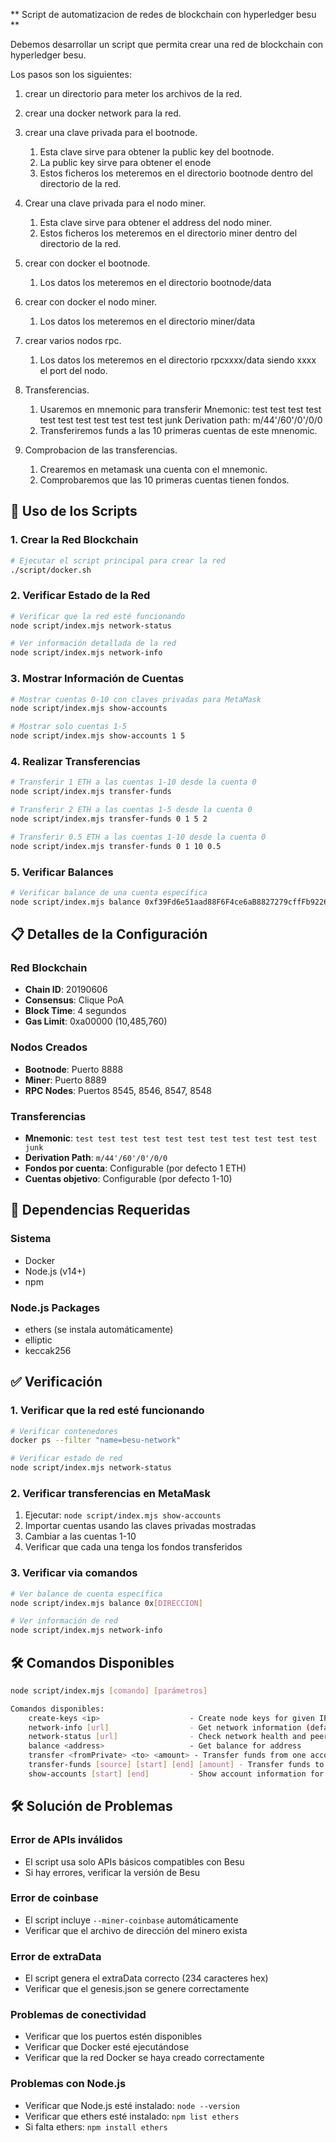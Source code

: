 ** Script de automatizacion de redes de blockchain con hyperledger besu **

Debemos desarrollar un script que permita crear una red de blockchain con hyperledger besu.

Los pasos son los siguientes:

1. crear un directorio para meter los archivos de la red.
2. crear una docker network para la red.
3. crear una clave privada para el bootnode.
   1. Esta clave sirve para obtener la public key del bootnode.
   2. La public key sirve para obtener el enode
   3. Estos ficheros los meteremos en el directorio bootnode dentro del directorio de la red.
4. Crear una clave privada para el nodo miner.
   1. Esta clave sirve para obtener el address del nodo miner.
   3. Estos ficheros los meteremos en el directorio miner dentro del directorio de la red.
5. crear con docker el bootnode.
   1. Los datos los meteremos en el directorio bootnode/data
6. crear con docker el nodo miner.
   1. Los datos los meteremos en el directorio miner/data
7. crear varios nodos rpc.
   1. Los datos los meteremos en el directorio rpcxxxx/data siendo xxxx el port del nodo.
8. Transferencias.

   1. Usaremos en mnemonic para transferir 
   Mnemonic:          test test test test test test test test test test test junk
   Derivation path:   m/44'/60'/0'/0/0
   2. Transferiremos funds a las 10 primeras cuentas de este mnenomic.
   
9. Comprobacion de las transferencias.
   1. Crearemos en metamask una cuenta con el mnemonic.
   2. Comprobaremos que las 10 primeras cuentas tienen fondos.

## 🚀 Uso de los Scripts

### 1. Crear la Red Blockchain
```bash
# Ejecutar el script principal para crear la red
./script/docker.sh
```

### 2. Verificar Estado de la Red
```bash
# Verificar que la red esté funcionando
node script/index.mjs network-status

# Ver información detallada de la red
node script/index.mjs network-info
```

### 3. Mostrar Información de Cuentas
```bash
# Mostrar cuentas 0-10 con claves privadas para MetaMask
node script/index.mjs show-accounts

# Mostrar solo cuentas 1-5
node script/index.mjs show-accounts 1 5
```

### 4. Realizar Transferencias
```bash
# Transferir 1 ETH a las cuentas 1-10 desde la cuenta 0
node script/index.mjs transfer-funds

# Transferir 2 ETH a las cuentas 1-5 desde la cuenta 0
node script/index.mjs transfer-funds 0 1 5 2

# Transferir 0.5 ETH a las cuentas 1-10 desde la cuenta 0
node script/index.mjs transfer-funds 0 1 10 0.5
```

### 5. Verificar Balances
```bash
# Verificar balance de una cuenta específica
node script/index.mjs balance 0xf39Fd6e51aad88F6F4ce6aB8827279cffFb92266
```

## 📋 Detalles de la Configuración

### Red Blockchain
- **Chain ID**: 20190606
- **Consensus**: Clique PoA
- **Block Time**: 4 segundos
- **Gas Limit**: 0xa00000 (10,485,760)

### Nodos Creados
- **Bootnode**: Puerto 8888
- **Miner**: Puerto 8889  
- **RPC Nodes**: Puertos 8545, 8546, 8547, 8548

### Transferencias
- **Mnemonic**: `test test test test test test test test test test test junk`
- **Derivation Path**: `m/44'/60'/0'/0/0`
- **Fondos por cuenta**: Configurable (por defecto 1 ETH)
- **Cuentas objetivo**: Configurable (por defecto 1-10)

## 🔧 Dependencias Requeridas

### Sistema
- Docker
- Node.js (v14+)
- npm

### Node.js Packages
- ethers (se instala automáticamente)
- elliptic
- keccak256

## ✅ Verificación

### 1. Verificar que la red esté funcionando
```bash
# Verificar contenedores
docker ps --filter "name=besu-network"

# Verificar estado de red
node script/index.mjs network-status
```

### 2. Verificar transferencias en MetaMask
1. Ejecutar: `node script/index.mjs show-accounts`
2. Importar cuentas usando las claves privadas mostradas
3. Cambiar a las cuentas 1-10
4. Verificar que cada una tenga los fondos transferidos

### 3. Verificar via comandos
```bash
# Ver balance de cuenta específica
node script/index.mjs balance 0x[DIRECCION]

# Ver información de red
node script/index.mjs network-info
```

## 🛠️ Comandos Disponibles

```bash
node script/index.mjs [comando] [parámetros]

Comandos disponibles:
    create-keys <ip>                    - Create node keys for given IP address
    network-info [url]                  - Get network information (defaults to http://localhost:8545)
    network-status [url]                - Check network health and peer connections
    balance <address>                   - Get balance for address
    transfer <fromPrivate> <to> <amount> - Transfer funds from one account to another
    transfer-funds [source] [start] [end] [amount] - Transfer funds to multiple accounts
    show-accounts [start] [end]         - Show account information for MetaMask import
```

## 🛠️ Solución de Problemas

### Error de APIs inválidos
- El script usa solo APIs básicos compatibles con Besu
- Si hay errores, verificar la versión de Besu

### Error de coinbase
- El script incluye `--miner-coinbase` automáticamente
- Verificar que el archivo de dirección del minero exista

### Error de extraData
- El script genera el extraData correcto (234 caracteres hex)
- Verificar que el genesis.json se genere correctamente

### Problemas de conectividad
- Verificar que los puertos estén disponibles
- Verificar que Docker esté ejecutándose
- Verificar que la red Docker se haya creado correctamente

### Problemas con Node.js
- Verificar que Node.js esté instalado: `node --version`
- Verificar que ethers esté instalado: `npm list ethers`
- Si falta ethers: `npm install ethers`
